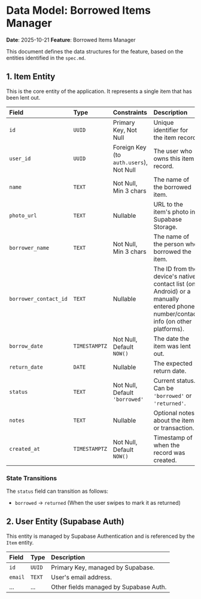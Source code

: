 # Data Model: Borrowed Items Manager

**Date**: 2025-10-21
**Feature**: Borrowed Items Manager

This document defines the data structures for the feature, based on the entities identified in the `spec.md`.

## 1. Item Entity

This is the core entity of the application. It represents a single item that has been lent out.

| Field                 | Type          | Constraints                             | Description                                                                                                                     |
| :-------------------- | :------------ | :-------------------------------------- | :------------------------------------------------------------------------------------------------------------------------------ |
| `id`                  | `UUID`        | Primary Key, Not Null                   | Unique identifier for the item record.                                                                                          |
| `user_id`             | `UUID`        | Foreign Key (to `auth.users`), Not Null | The user who owns this item record.                                                                                             |
| `name`                | `TEXT`        | Not Null, Min 3 chars                   | The name of the borrowed item.                                                                                                  |
| `photo_url`           | `TEXT`        | Nullable                                | URL to the item's photo in Supabase Storage.                                                                                    |
| `borrower_name`       | `TEXT`        | Not Null, Min 3 chars                   | The name of the person who borrowed the item.                                                                                   |
| `borrower_contact_id` | `TEXT`        | Nullable                                | The ID from the device's native contact list (on Android) or a manually entered phone number/contact info (on other platforms). |
| `borrow_date`         | `TIMESTAMPTZ` | Not Null, Default `NOW()`               | The date the item was lent out.                                                                                                 |
| `return_date`         | `DATE`        | Nullable                                | The expected return date.                                                                                                       |
| `status`              | `TEXT`        | Not Null, Default `'borrowed'`          | Current status. Can be `'borrowed'` or `'returned'`.                                                                            |
| `notes`               | `TEXT`        | Nullable                                | Optional notes about the item or transaction.                                                                                   |
| `created_at`          | `TIMESTAMPTZ` | Not Null, Default `NOW()`               | Timestamp of when the record was created.                                                                                       |

### State Transitions

The `status` field can transition as follows:

-   `borrowed` -> `returned` (When the user swipes to mark it as returned)

## 2. User Entity (Supabase Auth)

This entity is managed by Supabase Authentication and is referenced by the `Item` entity.

| Field   | Type   | Description                            |
| :------ | :----- | :------------------------------------- |
| `id`    | `UUID` | Primary Key, managed by Supabase.      |
| `email` | `TEXT` | User's email address.                  |
| ...     | ...    | Other fields managed by Supabase Auth. |
